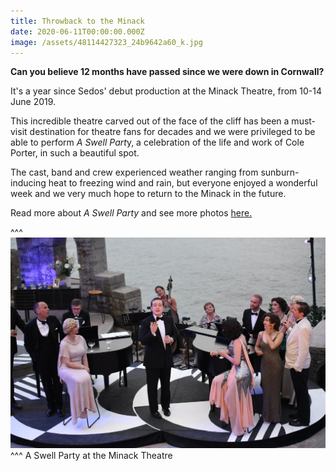 ```yaml
---
title: Throwback to the Minack
date: 2020-06-11T00:00:00.000Z
image: /assets/48114427323_24b9642a60_k.jpg
---
```

**Can you believe 12 months have passed since we were down in Cornwall?**

It's a year since Sedos' debut production at the Minack Theatre, from 10-14 June 2019.

This incredible theatre carved out of the face of the cliff has been a must-visit destination for theatre fans for decades and we were privileged to be able to perform *A Swell Part*y, a celebration of the life and work of Cole Porter, in such a beautiful spot.

The cast, band and crew experienced weather ranging from sunburn-inducing heat to freezing wind and rain, but everyone enjoyed a wonderful week and we very much hope to return to the Minack in the future.

Read more about *A Swell Party* and see more photos [here.](https://sedos.co.uk/shows/2019-a-swell-party)

^^^
![](/assets/48114427323_24b9642a60_k.jpg)
^^^ A Swell Party at the Minack Theatre
